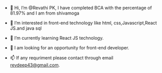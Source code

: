 - 👋 Hi, I’m @Revathi PK, I have completed BCA with the percentage of 81.97% and I am from shivamoga
- 👀 I’m interested in  front-end technology like html, css,Javascript,React JS.and java sql
- 🌱 I’m currently learning React JS technology.
- 💞️ I am looking for an opportunity for front-end developer.

- 📫 If any requriment please contact through email revdeep43@gmail.com.

<!---
Revathi-pk/Revathi-pk is a ✨ special ✨ repository because its `README.md` (this file) appears on your GitHub profile.
You can click the Preview link to take a look at your changes.
--->
